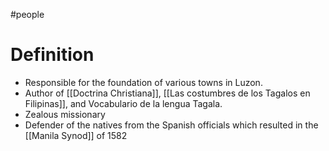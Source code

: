 #people 
# Definition
- Responsible for the foundation of various towns in Luzon.
- Author of [[Doctrina Christiana]], [[Las costumbres de los Tagalos en Filipinas]], and Vocabulario de la lengua Tagala.
- Zealous missionary
- Defender of the natives from the Spanish officials which resulted in the [[Manila Synod]] of 1582